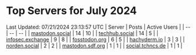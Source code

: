 # Top Servers for July 2024
Last Updated: 07/21/2024 23:13:57 UTC
| Server | Posts | Active Users |
| -- | -- | -- |
| [mastodon.social](https://mastodon.social/tags/PowerShell) | 14 | 10 |
| [techhub.social](https://techhub.social/tags/PowerShell) | 14 | 5 |
| [infosec.exchange](https://infosec.exchange/tags/PowerShell) | 9 | 8 |
| [fosstodon.org](https://fosstodon.org/tags/PowerShell) | 6 | 5 |
| [hachyderm.io](https://hachyderm.io/tags/PowerShell) | 3 | 3 |
| [norden.social](https://norden.social/tags/PowerShell) | 2 | 2 |
| [mastodon.sdf.org](https://mastodon.sdf.org/tags/PowerShell) | 1 | 1 |
| [social.tchncs.de](https://social.tchncs.de/tags/PowerShell) | 1 | 1 |
